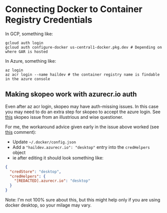 # Connecting Docker to Container Registry Credentials

In GCP, something like:
```
gcloud auth login
gcloud auth configure-docker us-central1-docker.pkg.dev # Depending on where GAR is hosted
```


In Azure, something like:
```
az login
az acr login --name haildev # the container registry name is findable in the azure console
```

## Making skopeo work with azurecr.io auth

Even after az acr login, skopeo may have auth-missing issues. In this case you may need to do an extra step for skopeo 
to accept the azure login. See [this](https://github.com/containers/skopeo/issues/1534) skopeo issue from an illustrious
and wise questioner.

For me, the workaround advice given early in the issue above worked (see [this](https://github.com/containers/skopeo/issues/1534#issuecomment-1231287666) comment):

- Update `~/.docker/config.json`
- Add a `"haildev.azurecr.io": "desktop"` entry into the `credHelpers` object
- ie after editing it should look something like:
```json
{
  "credStore": "desktop",
  "credHelpers": {
    "[REDACTED].azurecr.io": "desktop"
  }
}
```

Note: I'm not 100% sure about this, but this might help only if you are using docker desktop, so your milage may vary.
